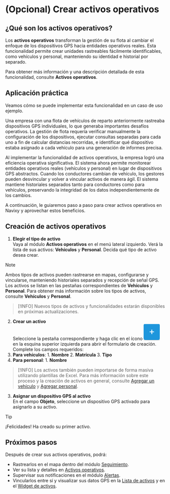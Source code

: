 # (Opcional) Crear activos operativos

## ¿Qué son los activos operativos?

Los **activos operativos** transforman la gestión de su flota al cambiar el enfoque de los dispositivos GPS hacia entidades operativos reales. Esta funcionalidad permite crear unidades rastreables fácilmente identificables, como vehículos y personal, manteniendo su identidad e historial por separado.

Para obtener más información y una descripción detallada de esta funcionalidad, consulte **Activos operativos**.

## Aplicación práctica

Veamos cómo se puede implementar esta funcionalidad en un caso de uso ejemplo.

Una empresa con una flota de vehículos de reparto anteriormente rastreaba dispositivos GPS individuales, lo que generaba importantes desafíos operativos. La gestión de flota requería verificar manualmente la configuración de los dispositivos, ejecutar consultas separadas para cada uno a fin de calcular distancias recorridas, e identificar qué dispositivo estaba asignado a cada vehículo para una generación de informes precisa.

Al implementar la funcionalidad de activos operativos, la empresa logró una eficiencia operativa significativa. El sistema ahora permite monitorear entidades operativos reales (vehículos y personal) en lugar de dispositivos GPS abstractos. Cuando los conductores cambian de vehículo, los gestores pueden desvincular y volver a vincular activos de manera ágil. El sistema mantiene historiales separados tanto para conductores como para vehículos, preservando la integridad de los datos independientemente de los cambios.

A continuación, le guiaremos paso a paso para crear activos operativos en Navixy y aprovechar estos beneficios.

## Creación de activos operativos

1. **Elegir el tipo de activo**  
Vaya al módulo **Activos operativos** en el menú lateral izquierdo. Verá la lista de sus activos: **Vehículos** y **Personal**. Decida qué tipo de activo desea crear.

> [!NOTE]
> Ambos tipos de activos pueden rastrearse en mapas, configurarse y vincularse, manteniendo historiales separados y recepción de señal GPS. Los activos se listan en las pestañas correspondientes de **Vehículos** y **Personal**.
> Para obtener más información sobre los tipos de activos, consulte **Vehículos** y **Personal**.

> [!INFO]
> Nuevos tipos de activos y funcionalidades estarán disponibles en próximas actualizaciones.

2. **Crear un activo**  
Seleccione la pestaña correspondiente y haga clic en el ícono ![Untitled-20250430-103751.png](attachments/Untitled-20250430-103751.png)
 en la esquina superior izquierda para abrir el formulario de creación. Complete los campos requeridos:
  1. **Para vehículos**:
    1. **Nombre**
    2. **Matrícula**
    3. **Tipo**
  2. **Para personal**:
    1. **Nombre**

> [!INFO]
> Los activos también pueden importarse de forma masiva utilizando plantillas de Excel. Para más información sobre este proceso y la creación de activos en general, consulte [Agregar un vehículo](https://squaregps.atlassian.net/wiki/spaces/UDOCES/pages/3261792301#agregar-vehiculo) y [Agregar personal](https://squaregps.atlassian.net/wiki/spaces/UDOCES/pages/3261988902#agregar-personal).

3. **Asignar un dispositivo GPS al activo**  
En el campo **Objeto**, seleccione un dispositivo GPS activado para asignarlo a su activo.

> [!TIP]
> ¡Felicidades! Ha creado su primer activo.

## Próximos pasos

Después de crear sus activos operativos, podrá:

- Rastrearlos en el mapa dentro del módulo [Seguimiento](../seguimiento.md).
- Ver su lista y detalles en [Activos operativos](../activos-operativos.md).
- Supervisar sus notificaciones en el módulo [Alertas](../reglas-y-alertas.md).
- Vincularlos entre sí y visualizar sus datos GPS en la [Lista de activos](../seguimiento/lista-de-objetos.md) y en el [Widget de activos](https://squaregps.atlassian.net/wiki/spaces/USERDOCSOLD/pages/2909015126/Object+widget).